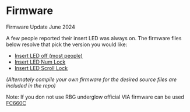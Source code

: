 # Firmware

Firmware Update June 2024

A few people reported their insert LED was always on.  The firmware files below resolve that pick the version you would like:

- [Insert LED off (most people)](/davek184_fc660c_vial_BgRgb44LEDs_InsertLED_Off.hex)
- [Insert LED Num Lock](/davek184_fc660c_vial_BgRgb44LEDs_InsertLED_NumLock.hex)
- [Insert LED Scroll Lock](/davek184_fc660c_vial_BgRgb44LEDs_InsertLED_ScrollLock.hex)

*(Alternately compile your own firmware for the desired source files are included in the repo)*

Note: If you don not use RBG underglow official VIA firmware can be used [FC660C](https://www.caniusevia.com/docs/download_firmware)
